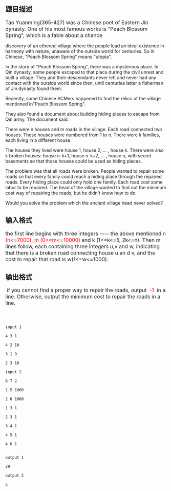 ## 题目描述

<p><span style="font-size: medium">Tao Yuanming(365-427) was a Chinese poet of Eastern Jin dynasty. One of his most famous works is "Peach Blossom Spring", which is a fable about a chance<br>
   discovery of an ethereal village where the people lead an ideal existence in harmony with nature, unaware of the outside world for centuries. So in Chinese, "Peach Blossom Spring" means "utopia".<br>
   In the story of "Peach Blossom Spring", there was a mysterious place. In Qin dynasty, some people escaped to that place during the civil unrest and built a village. They and their descendants never left and never had any contact with the outside world since then, until centuries latter a fisherman of Jin dynasty found them.<br>
   Recently, some Chinese ACMers happened to find the relics of the village mentioned in"Peach Blossom Spring".<br>
   They also found a document about building hiding places to escape from Qin army. The document said:<br>
   There were n houses and m roads in the village. Each road connected two houses. These houses were numbered from 1 to n. There were k families, each living in a different house. <br>
   The houses they lived were house 1, house 2, … , house k. There were also k broken houses: house n-k+1, house n-k+2, ... , house n, with secret basements so that those houses could be used as hiding places.<br>
   The problem was that all roads were broken. People wanted to repair some roads so that every family could reach a hiding place through the repaired roads. Every hiding place could only hold one family. Each road cost some labor to be repaired. The head of the village wanted to find out the minimum cost way of repairing the roads, but he didn't know how to do.<br>
   Would you solve the problem which the ancient village head never solved?</span></p>

## 输入格式

<div class="panel_content">
 <span style="font-size: medium">the first line begins with three integers ---- the above mentioned <span style="color: #ff0000">n (n<=7000), m (0<=m<=10000) </span>and k (1<=k<=5, 2k<=n). Then m lines follow, each containing three integers u,v and w, indicating that there is a broken road connecting house u an d v, and the cost to repair that road is w(1<=w<=1000).</span>
</div>

## 输出格式

<div class="panel_content">
 <span style="font-size: medium"> if you cannot find a proper way to repair the roads, output  <span style="color: #ff0000">-1</span>  in a line. Otherwise, output the minimum cost to repair the roads in a line.</span>
</div>
<div class="panel_bottom"></div>
<div class="panel_content">
 <pre>	</pre>
</div>

```input1
input 1
4 3 1
4 2 10
3 1 9
2 3 10
input 2
6 7 2
1 5 1000
2 6 1000
1 3 1
2 3 1
3 4 1
4 5 1
4 6 1
```
```output1
output 1
29
output 2
5
```
